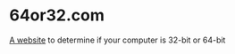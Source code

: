 64or32.com
=========

[A website](http://www.64or32.com) to determine if your computer is 32-bit or 64-bit
